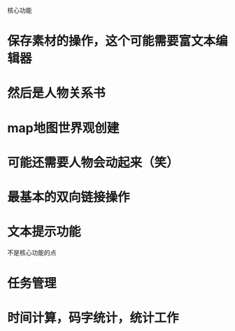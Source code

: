 核心功能

# 保存素材的操作，这个可能需要富文本编辑器

# 然后是人物关系书

# map地图世界观创建

# 可能还需要人物会动起来（笑）

# 最基本的双向链接操作

# 文本提示功能

不是核心功能的点

# 任务管理

# 时间计算，码字统计，统计工作